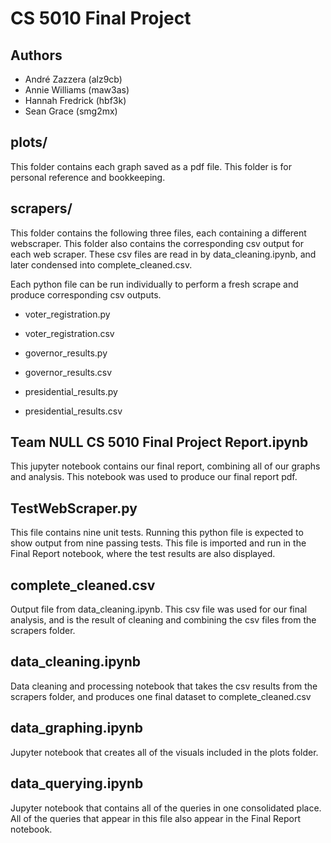  # CS 5010 Final Project

## Authors

* André Zazzera (alz9cb)
* Annie Williams (maw3as)
* Hannah Fredrick (hbf3k)
* Sean Grace (smg2mx)

## plots/

This folder contains each graph saved as a pdf file. This folder is for personal reference and bookkeeping. 

## scrapers/

This folder contains the following three files, each containing a different webscraper. This folder also contains the corresponding csv output for each web scraper. These csv files are read in by data_cleaning.ipynb, and later condensed into complete_cleaned.csv. 

Each python file can be run individually to perform a fresh scrape and produce corresponding csv outputs. 

+ voter_registration.py

+ voter_registration.csv

+ governor_results.py

+ governor_results.csv

+ presidential_results.py

+ presidential_results.csv

## Team NULL CS 5010 Final Project Report.ipynb

This jupyter notebook contains our final report, combining all of our graphs and analysis. This notebook was used to produce our final report pdf. 

## TestWebScraper.py

This file contains nine unit tests. Running this python file is expected to show output from nine passing tests. This file is imported and run in the Final Report notebook, where the test results are also displayed.

## complete_cleaned.csv

Output file from data_cleaning.ipynb. This csv file was used for our final analysis, and is the result of cleaning and combining the csv files from the scrapers folder.

## data_cleaning.ipynb

Data cleaning and processing notebook that takes the csv results from the scrapers folder, and produces one final dataset to complete_cleaned.csv

## data_graphing.ipynb

Jupyter notebook that creates all of the visuals included in the plots folder.

## data_querying.ipynb

Jupyter notebook that contains all of the queries in one consolidated place. All of the queries that appear in this file also appear in the Final Report notebook.